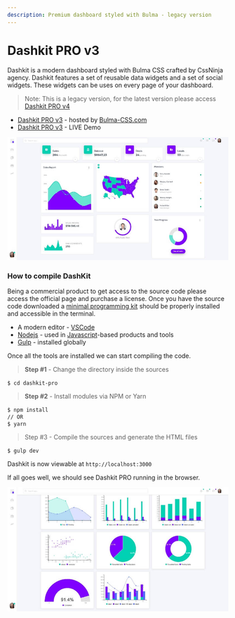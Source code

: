 ```yaml
---
description: Premium dashboard styled with Bulma - legacy version
---
```


# Dashkit PRO v3

Dashkit is a modern dashboard styled with Bulma CSS crafted by CssNinja agency. Dashkit features a set of reusable data widgets and a set of social widgets. These widgets can be uses on every page of your dashboard.

> Note: This is a legacy version, for the latest version please access [Dashkit PRO v4](dashkit-pro.md)

* [Dashkit PRO v3](https://bulma-css.com/dashkit/) - hosted by [Bulma-CSS.com](https://bulma-css.com/)
* [Dashkit PRO v3](https://dashkit-pro.bulma-css.com/) - LIVE Demo

![Dashkit v3 - Bulma Dashboard.](../../.gitbook/assets/dashkit-v3-bulma-css.jpg)

### How to compile DashKit <a href="#how-to-compile-dashkit" id="how-to-compile-dashkit"></a>

Being a commercial product to get access to the source code please access the official page and purchase a license. Once you have the source code downloaded a [minimal programming kit](https://docs.appseed.us/content/tutorials/minimal-programming-kit) should be properly installed and accessible in the terminal.

* A modern editor - [VSCode](https://code.visualstudio.com/)​
* ​[Nodejs](https://nodejs.org/en/) - used in [Javascript](https://developer.mozilla.org/en-US/docs/Web/JavaScript)-based products and tools
* [Gulp](https://gulpjs.com/) - installed globally&#x20;

Once all the tools are installed we can start compiling the code.

> **Step #1** - Change the directory inside the sources

```
$ cd dashkit-pro
```

> **Step #2** - Install modules via NPM or Yarn

```
$ npm install
// OR
$ yarn
```

> Step #3 - Compile the sources and generate the HTML files

```
$ gulp dev
```

Dashkit is now viewable at `http://localhost:3000`

&#x20;If all goes well, we should see Dashkit PRO running in the browser.

![Dashkit v3 - Bulma Charts. ](../../.gitbook/assets/dashkit-v3-bulma-css-charts.jpg)
